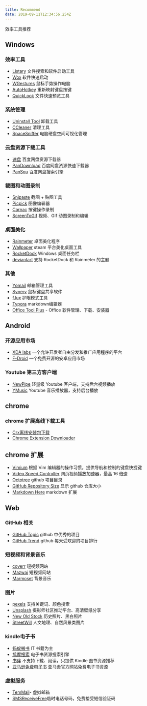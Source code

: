 ```yaml
---
title: Recommend
date: 2019-09-11T12:34:56.254Z
---
```

效率工具推荐

## Windows

### 效率工具
- [Listary][listary] 文件搜索和软件启动工具 
- [Wox][wox] 软件快速启动 
- [WGestures][WGestures] 鼠标手势操作电脑 
- [AutoHotkey][AutoHotkey] 重新映射键盘按键
- [QuickLook][QuickLook] 文件快速预览工具  

### 系统管理
- [Uninstall Tool][uninstall tool] 卸载工具
- [CCleaner][ccleaner] 清理工具
- [SpaceSniffer][spacesniffer] 电脑硬盘空间可视化管理

### 云盘资源下载工具
- [速盘][速盘] 百度网盘资源下载器 
- [PanDownload][pandownload] 百度网盘资源快速下载器
- [PanSou][pansou] 百度网盘搜索引擎

### 截图和动图录制
- [Snipaste][snipaste] 截图 + 贴图工具  
- [Picpick][pickpick] 图像编辑器
- [Carnac][carnac] 按键操作录制
- [ScreenToGif][screentogif] 视频、GIf 动图录制和编辑 

### 桌面美化
- [Rainmeter][rainmeter] 卓面美化程序
- [Wallpaper][wallpaper] steam 平台美化桌面工具
- [RocketDock][rocketdock] Windows 桌面任务栏
- [deviantart][deviantart] 支持 RocketDock 和 Rainmeter 的主题


### 其他
- [Yomail][yomail] 邮箱管理工具
- [Synery][synery] 鼠标键盘共享软件
- [f.lux][f.lux] 护眼模式工具
- [Typora][Typora] markdown编辑器
- [Office Tool Plus][otoolplus]  - Office 软件管理、下载、安装器

## Android 

### 开源应用市场
- [XDA labs][xda] 一个允许开发者自由分发和推广应用程序的平台
- [F-Droid][f-droid] 一个免费开源的安卓应用市场

 ### Youtube 第三方客户端
 - [NewPipe][newpipe] 轻量级 Youtube 客户端，支持后台视频播放
 - [YMusic][ymusic] Youtube 音乐播放器，支持后台播放

## chrome
### chrome 扩展离线下载工具

- [Crx离线安装包下载][Crx]
- [Chrome Extension Downloader][Chrome Extension Downloader]

## chrome 扩展
- [Vimium][Vimium] 根据 Vim 编辑器的操作习惯，提供导航和控制的键盘快捷键
- [Video Speed Controller][Video Speed] 网页视频播放加速器，最高 16 倍速
- [Octotree][Octotree] github 项目目录
- [GitHub Repository Size][gitsize] 显示 github 仓库大小
- [Markdown Here][Markdownh] markdown 扩展

## Web
### GitHub 相关

- [GitHub Topic][GitHub Topic] github 中优秀的项目
- [GitHub Trend][GitHub Trend] github 每天受欢迎的项目排行

### 短视频和背景音乐
- [coverr][coverr] 短视频网站
- [Mazwai][Mazwai]  短视频网站
- [Marmoset][Marmoset]  背景音乐

### 图片
- [pexels][pexels]  支持关键词、颜色搜索
- [Unsplash][Unsplash]  摄影师社区推动平台、高清壁纸分享
- [New Old Stock][New Old Stock]  历史照片、黑白照片
- [StreetWill][StreetWill]  人文地理、自然风景类图片

### kindle电子书
- [蚂蚁搬书][蚂蚁搬书]   IT 书籍为主
- [鸠摩搜索][鸠摩搜索] 电子书资源搜索引擎
- [书伴][书伴] 不支持下载、阅读，只提供 Kindle 图书资源推荐
- [亚马逊免费电子书][亚马逊免费电子书] 亚马逊官方网站免费电子书资源

### 虚拟服务
- [TemMail][TemMail]- 虚拟邮箱
- [SMSReceiveFree][SMSReceiveFree]临时电话号码，免费接受短信验证码

[listary]: https://www.listary.com/
[wox]: http://www.wox.one/
[WGestures]:http://www.yingdev.com/projects/wgestures
[AutoHotkey]:https://www.autohotkey.com/
[QuickLook]:https://pooi.moe/QuickLook/?utm_source=www.appinn.com
[deviantart]:https://www.deviantart.com/
[uninstall tool]:https://www.crystalidea.com/uninstall-tool
[ccleaner]:https://www.ccleaner.com/
[spacesniffer]:http://www.uderzo.it/main_products/space_sniffer/index.html
[速盘]:https://www.speedpan.com/
[pandownload]:http://pandownload.com/
[pansou]:http://www.pansou.com/
[snipaste]:https://www.snipaste.com/
[pickpick]:https://picpick.app/zh/
[carnac]:http://code52.org/carnac/
[screentogif]:https://www.screentogif.com/?l=zh_cn
[otoolplus]:https://otp.landian.la/zh-cn/
[rocketdock]:https://rocketdock.en.softonic.com/
[wallpaper]:https://store.steampowered.com/app/431960/Wallpaper_Engine/
[rainmeter]:https://www.rainmeter.net/
[f.lux]:https://justgetflux.com/
[synery]:https://symless.com/synergy
[yomail]:http://www.nextechat.com/
[ymusic]:https://ymusic.io/ 
[newpipe]:https://f-droid.org/en/packages/org.schabi.newpipe/
[f-droid]:https://f-droid.org/en/
[xda]:https://labs.xda-developers.com/
[Crx]:http://yurl.sinaapp.com/crx.php
[Chrome Extension Downloader]:https://chrome-extension-downloader.com/
[gitsize]:https://chrome.google.com/webstore/detail/github-repository-size/apnjnioapinblneaedefcnopcjepgkci?hl=zh-CN
[Octotree]:https://chrome.google.com/webstore/detail/octotree/bkhaagjahfmjljalopjnoealnfndnagc/related?hl=zh-CN
[Video Speed]:https://github.com/igrigorik/videospeed
[Vimium]:http://vimium.github.io/
[Markdownh]:https://markdown-here.com/ 
[Bear]:https://bear.app/ 
[Typora]:https://www.typora.io/ 
[GitHub Trend]:https://github.com/trending
[GitHub Topic]:https://github.com/topics
[Adobe Spark]:https://spark.adobe.com/sp/
[Pexels Videos]:https://videos.pexels.com/
[Mazwai]:http://mazwai.com/#/
[Marmoset]:https://www.marmosetmusic.com/
[StreetWill]:http://streetwill.co/
[New Old Stock]:https://nos.twnsnd.co/
[Unsplash]:https://unsplash.com/
[pexels]:https://www.pexels.com/
[艾维商城]:https://www.aiviy.com/
[胡萝卜周博客]:http://www.carrotchou.blog/
[stardock]:https://www.stardock.com/ 
[itellyou]:https://msdn.itellyou.cn/ 
[SourceForge]:https://sourceforge.net/ 
[NTWind Software]:https://www.ntwind.com/
[Softonic]:https://en.softonic.com/
[Twilio]:https://www.twilio.com/docs/
[SMSReceiveFree]:https://smsreceivefree.com/
[TemMail]:https://temp-mail.org/ 
[亚马逊免费电子书]:http://t.cn/RkPrzFb
[书伴]:https://bookfere.com/ebook
[鸠摩搜索]:https://www.jiumodiary.com/
[鸠摩搜索]:https://www.jiumodiary.com/
[蚂蚁搬书]:http://book.mybanshu.win/
[coverr]: https://coverr.co/
